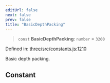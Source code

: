 ```yaml
---
editUrl: false
next: false
prev: false
title: "BasicDepthPacking"
---
```


> `const` **BasicDepthPacking**: `number` = `3200`

Defined in: [three/src/constants.js:1210](https://github.com/DefinitelyMaybe/three-i18n/blob/fa57b79433d1c349ffb23a78727299c8d4190136/three/src/constants.js#L1210)

Basic depth packing.

## Constant
